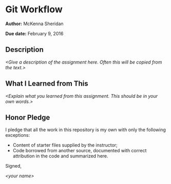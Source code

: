 # Git Workflow

**Author:** McKenna Sheridan

**Due date:** February 9, 2016

## Description

_\<Give a description of the assignment here. Often this will be copied from the text.\>_

## What I Learned from This

_\<Explain what you learned from this assignment. This should be in your own words.\>_

## Honor Pledge

I pledge that all the work in this repository is my own with only the following exceptions:

* Content of starter files supplied by the instructor;
* Code borrowed from another source, documented with correct attribution in the code and summarized here.

Signed,

_\<your name\>_
